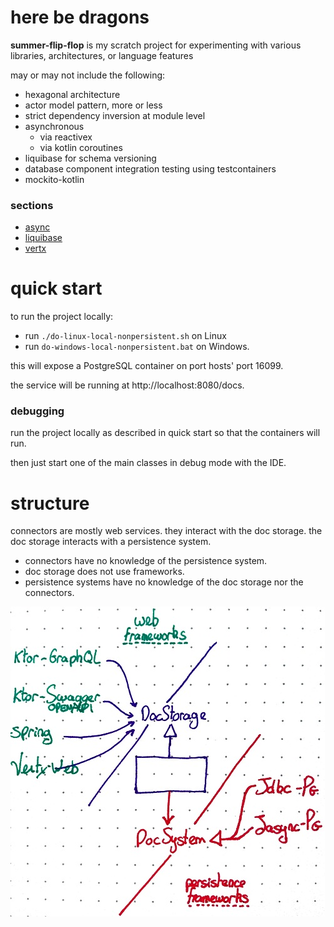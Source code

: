 # here be dragons

**summer-flip-flop** is my scratch project for experimenting with various libraries, architectures, or language features

may or may not include the following:

- hexagonal architecture
- actor model pattern, more or less
- strict dependency inversion at module level
- asynchronous
  - via reactivex
  - via kotlin coroutines
- liquibase for schema versioning
- database component integration testing using testcontainers
- mockito-kotlin

### sections

- [async](_readme/async.md)
- [liquibase](_readme/liquibase.md)
- [vertx](_readme/vertx.md)

# quick start

to run the project locally:

- run `./do-linux-local-nonpersistent.sh` on Linux
- run `do-windows-local-nonpersistent.bat` on Windows.

this will expose a PostgreSQL container on port hosts' port 16099.

the service will be running at http://localhost:8080/docs.

### debugging

run the project locally as described in quick start so that the containers will run.

then just start one of the main classes in debug mode with the IDE.

# structure

connectors are mostly web services. they interact with the doc storage. the doc storage interacts with a persistence system.

- connectors have no knowledge of the persistence system.
- doc storage does not use frameworks.
- persistence systems have no knowledge of the doc storage nor the connectors.

![structure diagram](_readme/assets/structure.jpg)
